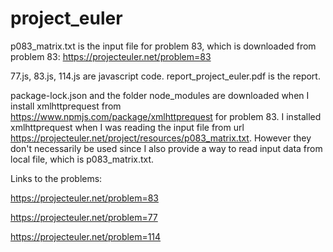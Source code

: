# project_euler

p083_matrix.txt is the input file for problem 83, which is downloaded from problem 83: https://projecteuler.net/problem=83

77.js, 83.js, 114.js are javascript code.
report_project_euler.pdf is the report.

package-lock.json and the folder node_modules are downloaded when I install xmlhttprequest from https://www.npmjs.com/package/xmlhttprequest for problem 83. I installed xmlhttprequest when I was reading the input file from url https://projecteuler.net/project/resources/p083_matrix.txt. However they don't necessarily be used since I also provide a way to read input data from local file, which is p083_matrix.txt.


Links to the problems:

https://projecteuler.net/problem=83

https://projecteuler.net/problem=77

https://projecteuler.net/problem=114
